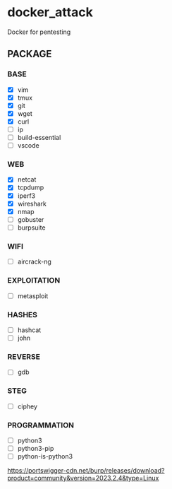 # docker_attack
Docker for pentesting

## PACKAGE

### BASE

- [x] vim
- [x] tmux
- [x] git
- [x] wget
- [x] curl
- [ ] ip
- [ ] build-essential
- [ ] vscode

### WEB

- [x] netcat
- [x] tcpdump
- [x] iperf3
- [x] wireshark
- [x] nmap
- [ ] gobuster
- [ ] burpsuite

### WIFI

- [ ] aircrack-ng

### EXPLOITATION
- [ ] metasploit

### HASHES
- [ ] hashcat
- [ ] john

### REVERSE
- [ ] gdb

### STEG
- [ ] ciphey

### PROGRAMMATION
- [ ] python3
- [ ] python3-pip
- [ ] python-is-python3

https://portswigger-cdn.net/burp/releases/download?product=community&version=2023.2.4&type=Linux
